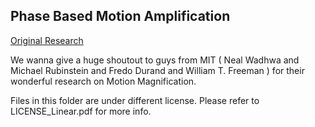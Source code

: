 ## Phase Based Motion Amplification
[Original Research](http://people.csail.mit.edu/nwadhwa/phase-video/)

We wanna give a huge shoutout to guys from MIT ( Neal Wadhwa and Michael Rubinstein and Fredo Durand and William T. Freeman )
for their wonderful research on Motion Magnification.

Files in this folder are under different license.
Please refer to LICENSE_Linear.pdf for more info.
